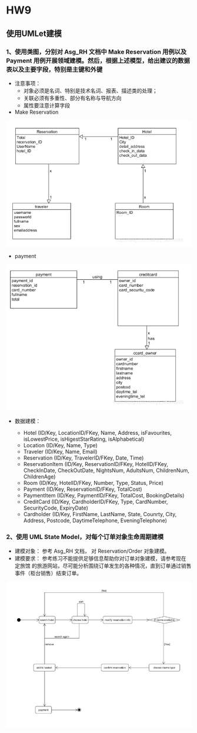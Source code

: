# HW9


## 使用UMLet建模

### 1、使用类图，分别对 Asg_RH 文档中 Make Reservation 用例以及 Payment 用例开展领域建模。然后，根据上述模型，给出建议的数据表以及主要字段，特别是主键和外键
  * 注意事项：
      * 对象必须是名词、特别是技术名词、报表、描述类的处理； 
      * 关联必须有多重性、部分有名称与导航方向 
      * 属性要注意计算字段
  * Make Reservation 
  
   ![Make Reservation](https://raw.githubusercontent.com/Zhang-JiaBin/System-Analysis-and-Design/master/image/Reservation.png)
   
  * payment
  
   ![payment](https://raw.githubusercontent.com/Zhang-JiaBin/System-Analysis-and-Design/master/image/payment.png)
   
  * 数据建模：

    * Hotel (ID/Key, LocationID/FKey, Name, Address, isFavourites, isLowestPrice, isHigestStarRating, isAlphabetical)
    * Location (ID/Key, Name, Type)
    * Traveler (ID/Key, Name, Email)
    * Reservation (ID/Key, TravelerID/FKey, Date, Time)
    * ReservationItem (ID/Key, ReservationID/FKey, HotelID/FKey, CheckInDate, CheckOutDate, NightsNum, AdultsNum, ChildrenNum, ChildrenAge)
    * Room (ID/Key, HotelID/FKey, Number, Type, Status, Price)
    * Payment (ID/Key, ReservationID/FKey, TotalCost)
    * PaymentItem (ID/Key, PaymentID/FKey, TotalCost, BookingDetails)
    * CreditCard (ID/Key, CardholderID/FKey, Type, CardNumber, SecurityCode, ExpiryDate)
    * Cardholder (ID/Key, FirstName, LastName, State, Counrty, City, Address, Postcode, DaytimeTelephone, EveningTelephone)

### 2、使用 UML State Model，对每个订单对象生命周期建模
  * 建模对象： 参考 Asg_RH 文档， 对 Reservation/Order 对象建模。
  * 建模要求： 参考练习不能提供足够信息帮助你对订单对象建模，请参考现在 定旅馆 的旅游网站，尽可能分析围绕订单发生的各种情况，直到订单通过销售事件（柜台销售）结束订单。
  
  ![建模](https://raw.githubusercontent.com/Zhang-JiaBin/System-Analysis-and-Design/master/image/%E5%BB%BA%E6%A8%A1.png)
   
